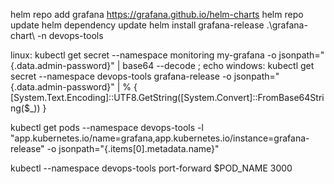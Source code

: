 helm repo add grafana https://grafana.github.io/helm-charts
helm repo update
helm dependency update
helm install grafana-release .\grafana-chart\ -n devops-tools

<!-- To get the Grafana admin password, run the command as follows: -->
linux:
    kubectl get secret --namespace monitoring my-grafana -o jsonpath="{.data.admin-password}" | base64 --decode ; echo
windows:
    kubectl get secret --namespace devops-tools grafana-release -o jsonpath="{.data.admin-password}" | % { [System.Text.Encoding]::UTF8.GetString([System.Convert]::FromBase64String($_)) }

<!-- to get the pod name -->
kubectl get pods --namespace devops-tools -l "app.kubernetes.io/name=grafana,app.kubernetes.io/instance=grafana-release" -o jsonpath="{.items[0].metadata.name}"

kubectl --namespace devops-tools port-forward $POD_NAME 3000